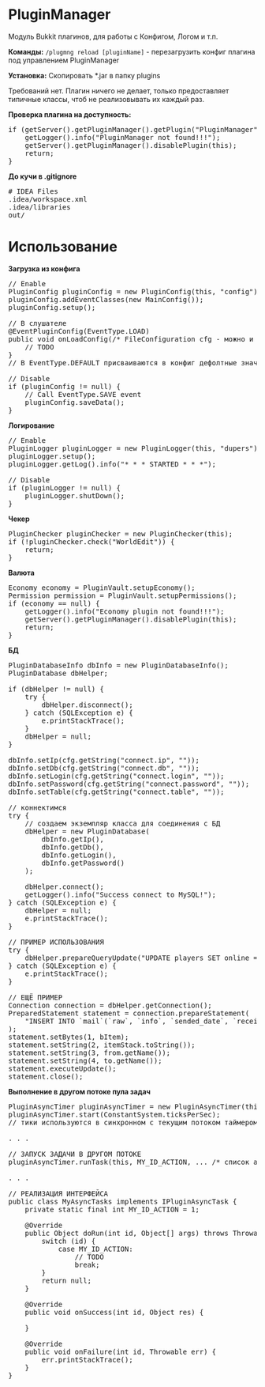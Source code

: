 PluginManager
=============

Модуль Bukkit плагинов, для работы с Конфигом, Логом и т.п.

<b>Команды:</b>
<code>/plugmng reload [pluginName]</code> - перезагрузить конфиг плагина под управлением PluginManager

<b>Установка:</b> Скопировать *.jar в папку plugins

Требований нет. Плагин ничего не делает, только предоставляет типичные классы, чтоб не реализовывать их каждый раз.

<b>Проверка плагина на доступность:</b>
<pre>
if (getServer().getPluginManager().getPlugin("PluginManager") == null) {
    getLogger().info("PluginManager not found!!!");
    getServer().getPluginManager().disablePlugin(this);
    return;
}
</pre>

<b>До кучи в .gitignore</b>
<pre>
# IDEA Files
.idea/workspace.xml
.idea/libraries
out/
</pre>

Использование
=============

<b>Загрузка из конфига</b>
<pre>
// Enable
PluginConfig pluginConfig = new PluginConfig(this, "config"); // Path: plugins/PluginData/[config].yml
pluginConfig.addEventClasses(new MainConfig());
pluginConfig.setup();

// В слушателе
@EventPluginConfig(EventType.LOAD)
public void onLoadConfig(/* FileConfiguration cfg - можно и так */) {
    // TODO
}
// В EventType.DEFAULT присваиваются в конфиг дефолтные значения

// Disable
if (pluginConfig != null) {
    // Call EventType.SAVE event
    pluginConfig.saveData();
}
</pre>

<b>Логирование</b>
<pre>
// Enable
PluginLogger pluginLogger = new PluginLogger(this, "dupers");
pluginLogger.setup();
pluginLogger.getLog().info("* * * STARTED * * *");

// Disable
if (pluginLogger != null) {
    pluginLogger.shutDown();
}
</pre>

<b>Чекер</b>
<pre>
PluginChecker pluginChecker = new PluginChecker(this);
if (!pluginChecker.check("WorldEdit")) {
    return;
}
</pre>

<b>Валюта</b>
<pre>
Economy economy = PluginVault.setupEconomy();
Permission permission = PluginVault.setupPermissions();
if (economy == null) {
    getLogger().info("Economy plugin not found!!!");
    getServer().getPluginManager().disablePlugin(this);
    return;
}
</pre>

<b>БД</b>
<pre>
PluginDatabaseInfo dbInfo = new PluginDatabaseInfo();
PluginDatabase dbHelper;

if (dbHelper != null) {
	try {
		dbHelper.disconnect();
	} catch (SQLException e) {
		e.printStackTrace();
	}
	dbHelper = null;
}

dbInfo.setIp(cfg.getString("connect.ip", ""));
dbInfo.setDb(cfg.getString("connect.db", ""));
dbInfo.setLogin(cfg.getString("connect.login", ""));
dbInfo.setPassword(cfg.getString("connect.password", ""));
dbInfo.setTable(cfg.getString("connect.table", ""));

// коннектимся
try {
	// создаем экземпляр класса для соединения с БД
	dbHelper = new PluginDatabase(
		dbInfo.getIp(),
		dbInfo.getDb(),
		dbInfo.getLogin(),
		dbInfo.getPassword()
	);

	dbHelper.connect();
	getLogger().info("Success connect to MySQL!");
} catch (SQLException e) {
	dbHelper = null;
	e.printStackTrace();
}

// ПРИМЕР ИСПОЛЬЗОВАНИЯ
try {
    dbHelper.prepareQueryUpdate("UPDATE players SET online = 0 WHERE name = ?", item.getPlayerName());
} catch (SQLException e) {
    e.printStackTrace();
}

// ЕЩЁ ПРИМЕР
Connection connection = dbHelper.getConnection();
PreparedStatement statement = connection.prepareStatement(
    "INSERT INTO `mail`(`raw`, `info`, `sended_date`, `received_date`, `from`, `to`, `is_received`) VALUES (?, ?, NOW(), '0000-00-00 00:00:00', ?, ?, 0)"
);
statement.setBytes(1, bItem);
statement.setString(2, itemStack.toString());
statement.setString(3, from.getName());
statement.setString(4, to.getName());
statement.executeUpdate();
statement.close();
</pre>

<b>Выполнение в другом потоке пула задач</b>
<pre>
PluginAsyncTimer pluginAsyncTimer = new PluginAsyncTimer(this);
pluginAsyncTimer.start(ConstantSystem.ticksPerSec);
// тики используются в синхронном с текущим потоком таймером, который выполняет onSuccess и onFailure

. . .

// ЗАПУСК ЗАДАЧИ В ДРУГОМ ПОТОКЕ
pluginAsyncTimer.runTask(this, MY_ID_ACTION, ... /* список аргументов через запятую */);

. . .

// РЕАЛИЗАЦИЯ ИНТЕРФЕЙСА
public class MyAsyncTasks implements IPluginAsyncTask {
    private static final int MY_ID_ACTION = 1;
    
    @Override
    public Object doRun(int id, Object[] args) throws Throwable {
        switch (id) {
            case MY_ID_ACTION:
            	// TODO
            	break;
        }
        return null;
    }
    
    @Override
    public void onSuccess(int id, Object res) {

    }

    @Override
    public void onFailure(int id, Throwable err) {
        err.printStackTrace();
    }
}
</pre>
